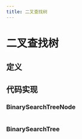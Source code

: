 ```yaml
---
title: 二叉查找树
---
```


# 二叉查找树

## 定义

## 代码实现

### BinarySearchTreeNode

```js
```

### BinarySearchTree

```js
```

